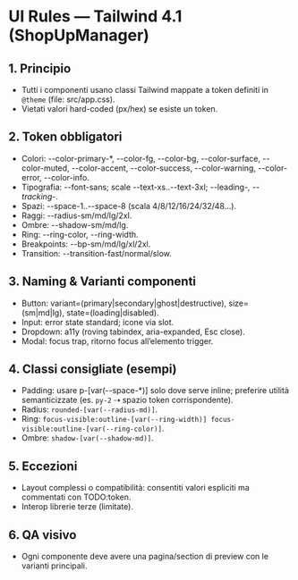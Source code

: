 # UI Rules — Tailwind 4.1 (ShopUpManager)

## 1. Principio

- Tutti i componenti usano classi Tailwind mappate a token definiti in `@theme` (file: src/app.css).
- Vietati valori hard-coded (px/hex) se esiste un token.

## 2. Token obbligatori

- Colori: --color-primary-\*, --color-fg, --color-bg, --color-surface, --color-muted, --color-accent, --color-success, --color-warning, --color-error, --color-info.
- Tipografia: --font-sans; scale --text-xs..--text-3xl; --leading-_, --tracking-_.
- Spazi: --space-1..--space-8 (scala 4/8/12/16/24/32/48…).
- Raggi: --radius-sm/md/lg/2xl.
- Ombre: --shadow-sm/md/lg.
- Ring: --ring-color, --ring-width.
- Breakpoints: --bp-sm/md/lg/xl/2xl.
- Transition: --transition-fast/normal/slow.

## 3. Naming & Varianti componenti

- Button: variant=(primary|secondary|ghost|destructive), size=(sm|md|lg), state=(loading|disabled).
- Input: error state standard; icone via slot.
- Dropdown: a11y (roving tabindex, aria-expanded, Esc close).
- Modal: focus trap, ritorno focus all’elemento trigger.

## 4. Classi consigliate (esempi)

- Padding: usare p-[var(--space-*)] solo dove serve inline; preferire utilità semanticizzate (es. `py-2` ⇢ spazio token corrispondente).
- Radius: `rounded-[var(--radius-md)]`.
- Ring: `focus-visible:outline-[var(--ring-width)] focus-visible:outline-[var(--ring-color)]`.
- Ombre: `shadow-[var(--shadow-md)]`.

## 5. Eccezioni

- Layout complessi o compatibilità: consentiti valori espliciti ma commentati con TODO:token.
- Interop librerie terze (limitate).

## 6. QA visivo

- Ogni componente deve avere una pagina/section di preview con le varianti principali.
